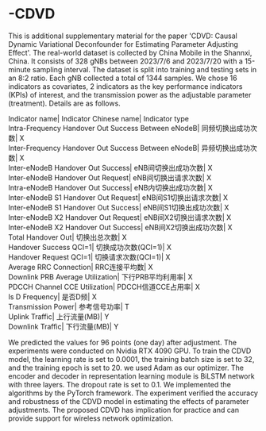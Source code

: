 # -CDVD
This is additional supplementary material for the paper 'CDVD: Causal Dynamic Variational Deconfounder for Estimating Parameter Adjusting Effect'.
The real-world dataset is collected by China Mobile in the Shannxi, China. It consists of 328 gNBs between 2023/7/6 and 2023/7/20 with a 15-minute sampling interval. The dataset is split into training and testing sets in an 8:2 ratio.
Each gNB collected a total of 1344 samples. We chose 16 indicators as covariates, 2 indicators as the key performance indicators (KPIs) of interest, and the transmission power as the adjustable parameter (treatment).
Details are as follows.

Indicator name| Indicator Chinese name| Indicator type   
Intra-Frequency Handover Out Success Between eNodeB|	同频切换出成功次数|	X   
Inter-Frequency Handover Out Success Between eNodeB|	异频切换出成功次数|	X   
Inter-eNodeB Handover Out Success|	eNB间切换出成功次数|	X   
Inter-eNodeB Handover Out Request|	eNB间切换出请求次数|	X   
Intra-eNodeB Handover Out Success|	eNB内切换出成功次数|	X   
Inter-eNodeB S1 Handover Out Request|	eNB间S1切换出请求次数|	X   
Inter-eNodeB S1 Handover Out Success|	eNB间S1切换出成功次数|	X   
Inter-eNodeB X2 Handover Out Request|	eNB间X2切换出请求次数|	X   
Inter-eNodeB X2 Handover Out Success|	eNB间X2切换出成功次数|	X   
Total Handover Out|	切换出总次数|	X   
Handover Success QCI=1|	切换成功次数(QCI=1)|	X   
Handover Request QCI=1|  切换请求次数(QCI=1)| X   
Average RRC Connection|	RRC连接平均数|	X   
Downlink PRB Average Utilization|	下行PRB平均利用率|	X   
PDCCH Channel CCE Utilization|	PDCCH信道CCE占用率|	X   
Is D Frequency|	是否D频| X   
Transmission Power|	参考信号功率|	T   
Uplink Traffic|	上行流量(MB)|	Y   
Downlink Traffic|	下行流量(MB)|	Y   

We predicted the values for 96 points (one day) after adjustment. The experiments were conducted on Nvidia RTX 4090 GPU. To train the CDVD model, the learning rate is set to 0.0001, the training batch size is set
to 32, and the training epoch is set to 20. we used Adam as our optimizer. The encoder and decoder in representation learning module is BiLSTM network with three layers. The dropout rate is set to 0.1. We implemented the algorithms by the PyTorch framework. 
The experiment verified the accuracy and robustness of the CDVD model in estimating the effects of parameter adjustments. The proposed CDVD has implication for practice and can provide support for wireless network optimization.
